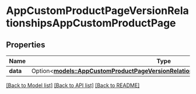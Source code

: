 # AppCustomProductPageVersionRelationshipsAppCustomProductPage

## Properties

Name | Type | Description | Notes
------------ | ------------- | ------------- | -------------
**data** | Option<[**models::AppCustomProductPageVersionRelationshipsAppCustomProductPageData**](AppCustomProductPageVersion_relationships_appCustomProductPage_data.md)> |  | [optional]

[[Back to Model list]](../README.md#documentation-for-models) [[Back to API list]](../README.md#documentation-for-api-endpoints) [[Back to README]](../README.md)


